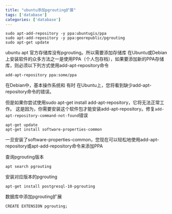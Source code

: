 ```yaml
---
title: "ubuntu添加pgrouting扩展"
tags: ['database']
categories: ['database']
---
```


```
sudo apt-add-repository -y ppa:ubuntugis/ppa
sudo apt-add-repository -y ppa:georepublic/pgrouting
sudo apt-get update
```

ubuntu apt 官方存储库没有pgrouting。所以需要添加存储库
在Ubuntu或Debian上安装软件的众多方法之一是使用PPA（个人包存档），如果要添加新的PPA存储库，则必须以下列方式使用add-apt-repository命令
```
add-apt-repository ppa:some/ppa
```
在Debian中，基本操作系统和 有时 在Ubuntu上，您将看到缺少add-apt-repository命令的错误。

但是如果你尝试使用sudo apt-get install add-apt-repository，它将无法正常工作。
这是因为，你需要安装这个软件包才能安装add-apt-repository。修复`add-apt-repository-command-not-found`错误

```
apt-get update
apt-get install software-properties-common
```
一旦安装了software-properties-common，您现在可以轻松地使用add-apt-repository或apt-add-repository命令来添加PPA

查询pgrouting版本
```
apt search pgrouting
```

安装对应版本的pgrouting
```
apt-get install postgresql-10-pgrouting
```


数据库中添加pgrouting扩展
```
CREATE EXTENSION pgrouting;
```
